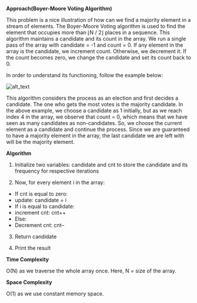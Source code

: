 <!-- Output copied to clipboard! -->

<!-- You have some errors, warnings, or alerts. If you are using reckless mode, turn it off to see inline alerts.
* ERRORs: 0
* WARNINGs: 0
* ALERTS: 1 -->

**Approach(Boyer-Moore Voting Algorithm)**

This problem is a nice illustration of how can we find a majority element in a stream of elements. The Boyer-Moore Voting algorithm is used to find the element that occupies more than ⌊N / 2⌋ places in a sequence. This algorithm maintains a candidate and its count in the array. We run a single pass of the array with candidate = -1 and count = 0. If any element in the array is the candidate, we increment count. Otherwise, we decrement it. If the count becomes zero, we change the candidate and set its count back to 0.

In order to understand its functioning, follow the example below:


![alt_text](images/image1.png "image_tooltip")


This algorithm considers the process as an election and first decides a candidate. The one who gets the most votes is the majority candidate. In the above example, we choose a candidate as 1 initially, but as we reach index 4 in the array, we observe that count = 0, which means that we have seen as many candidates as non-candidates. So, we choose the current element as a candidate and continue the process. Since we are guaranteed to have a majority element in the array, the last candidate we are left with will be the majority element.

**Algorithm**

1. Initialize two variables: candidate and cnt to store the candidate and its frequency for respective iterations

2. Now, for every element i in the array:



* If cnt is equal to zero:
* update: candidate = i
* If i is equal to candidate:
* increment cnt: cnt++
* Else:
* Decrement cnt: cnt–

3. Return candidate

4. Print the result

**Time Complexity**

O(N) as we traverse the whole array once. Here, N = size of the array.

**Space Complexity**

O(1) as we use constant memory space.
